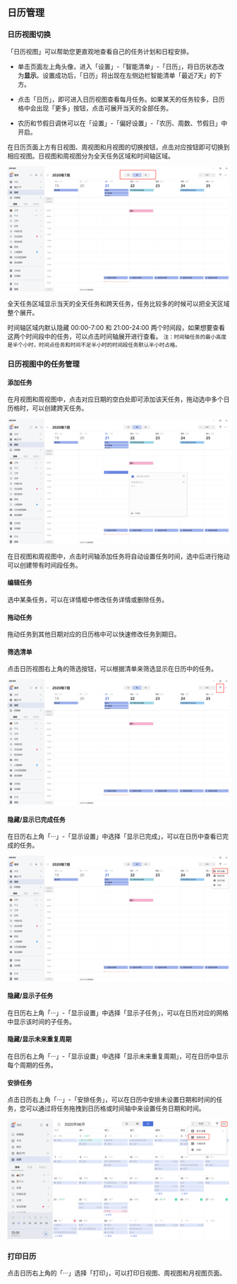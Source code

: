 ## 日历管理

### 日历视图切换

「日历视图」可以帮助您更直观地查看自己的任务计划和日程安排。

* 单击页面左上角头像，进入「设置」-「智能清单」-「日历」，将日历状态改为**显示**。设置成功后，「日历」将出现在左侧边栏智能清单「最近7天」的下方。

* 点击「日历」，即可进入日历视图查看每月任务。如果某天的任务较多，日历格中会出现「更多」按钮，点击可展开当天的全部任务。

* 农历和节假日调休可以在「设置」-「偏好设置」-「农历、周数、节假日」中开启。


在日历页面上方有日视图、周视图和月视图的切换按钮，点击对应按钮即可切换到相应视图。日视图和周视图分为全天任务区域和时间轴区域。

![images35](../../images/pc/43.png)

全天任务区域显示当天的全天任务和跨天任务，任务比较多的时候可以把全天区域整个展开。

时间轴区域内默认隐藏 00:00-7:00 和 21:00-24:00 两个时间段，如果想要查看这两个时间段中的任务，可以点击时间轴展开进行查看。
`注：时间轴任务的最小高度是半个小时，时间点任务和时间不足半小时的时间段任务默认半小时占格。`

### 日历视图中的任务管理

#### 添加任务

在月视图和周视图中，点击对应日期的空白处即可添加该天任务，拖动选中多个日历格时，可以创建跨天任务。

![images35](../../images/pc/44.png)

在日视图和周视图中，点击时间轴添加任务将自动设置任务时间，选中后进行拖动可以创建带有时间段任务。

#### 编辑任务

选中某条任务，可以在详情框中修改任务详情或删除任务。

#### 拖动任务

拖动任务到其他日期对应的日历格中可以快速修改任务到期日。

#### 筛选清单

点击日历视图右上角的筛选按钮，可以根据清单来筛选显示在日历中的任务。

![images35](../../images/pc/45.png)

#### 隐藏/显示已完成任务

在日历右上角「···」-「显示设置」中选择「显示已完成」，可以在日历中查看已完成的任务。

![images35](../../images/pc/46.png)

#### 隐藏/显示子任务

在日历右上角「···」-「显示设置」中选择「显示子任务」，可以在日历对应的网格中显示该时间的子任务。 

#### 隐藏/显示未来重复周期

在日历右上角「···」-「显示设置」中选择「显示未来重复周期」，可在日历中显示每个周期的任务。

#### 安排任务

点击日历右上角「···」-「安排任务」，可以在日历中安排未设置日期和时间的任务，您可以通过将任务拖拽到日历格或时间轴中来设置任务日期和时间。

![](../../images/web/40.png)

### 打印日历

点击日历右上角的「···」选择「打印」，可以打印日视图、周视图和月视图页面。




